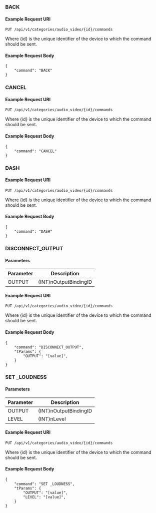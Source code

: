 ### BACK


#### Example Request URI

        
    PUT /api/v1/categories/audio_video/{id}/commands


Where {id} is the unique identifier of the device to which the command should be sent.

#### Example Request Body

       
    {
        "command": "BACK"
    }
    
### CANCEL


#### Example Request URI

        
    PUT /api/v1/categories/audio_video/{id}/commands


Where {id} is the unique identifier of the device to which the command should be sent.

#### Example Request Body

       
    {
        "command": "CANCEL"
    }
    
### DASH


#### Example Request URI

        
    PUT /api/v1/categories/audio_video/{id}/commands


Where {id} is the unique identifier of the device to which the command should be sent.

#### Example Request Body

       
    {
        "command": "DASH"
    }
    
### DISCONNECT_OUTPUT


#### Parameters
| Parameter | Description |
|----------------|-------------|
| OUTPUT | (INT)nOutputBindingID | 

#### Example Request URI

        
    PUT /api/v1/categories/audio_video/{id}/commands


Where {id} is the unique identifier of the device to which the command should be sent.

#### Example Request Body

       
    {
        "command": "DISCONNECT_OUTPUT",
        "tParams": {
            "OUTPUT": "[value]",
        }
    }
    
### SET _LOUDNESS


#### Parameters
| Parameter | Description |
|----------------|-------------|
| OUTPUT | (INT)nOutputBindingID | 
| LEVEL | (INT)nLevel | 

#### Example Request URI

        
    PUT /api/v1/categories/audio_video/{id}/commands


Where {id} is the unique identifier of the device to which the command should be sent.

#### Example Request Body

       
    {
        "command": "SET _LOUDNESS",
        "tParams": {
            "OUTPUT": "[value]",
            "LEVEL": "[value]",
        }
    }
    
